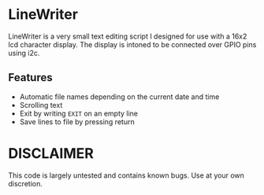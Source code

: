 # LineWriter

LineWriter is a very small text editing script I designed for use with a 16x2
lcd character display. The display is intoned to be connected over GPIO pins
using i2c.

## Features

- Automatic file names depending on the current date and time
- Scrolling text
- Exit by writing `EXIT` on an empty line
- Save lines to file by pressing return



# DISCLAIMER

This code is largely untested and contains known bugs. Use at your own
discretion.
